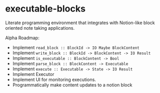 # executable-blocks
Literate programming environment that integrates with Notion-like block oriented note taking applications.


Alpha Roadmap:
* Implement `read_block :: BlockId -> IO Maybe BlockContent`
* Implement `write_block :: BlockId -> BlockContent -> IO Result`
* Implement `is_executable :: BlockContent -> Bool`
* Implement `parse_block :: BlockContent -> Executable`
* Implement `execute :: Executable -> State -> IO Result`
* Implement Executor
* Implement UI for monitoring executions.
* Programmatically make content updates to a notion block


